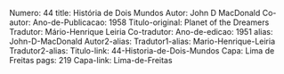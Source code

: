 Numero: 44
title: História de Dois Mundos
Autor: John D MacDonald
Co-autor: 
Ano-de-Publicacao: 1958
Titulo-original: Planet of the Dreamers
Tradutor: Mário-Henrique Leiria
Co-tradutor: 
Ano-de-edicao: 1951
alias: John-D-MacDonald
Autor2-alias: 
Tradutor1-alias: Mario-Henrique-Leiria
Tradutor2-alias: 
Titulo-link: 44-Historia-de-Dois-Mundos
Capa: Lima de Freitas
pags: 219
Capa-link: Lima-de-Freitas